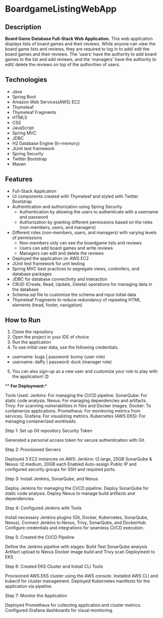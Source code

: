 # BoardgameListingWebApp

## Description

**Board Game Database Full-Stack Web Application.**
This web application displays lists of board games and their reviews. While anyone can view the board game lists and reviews, they are required to log in to add/ edit the board games and their reviews. The 'users' have the authority to add board games to the list and add reviews, and the 'managers' have the authority to edit/ delete the reviews on top of the authorities of users.  

## Technologies

- Java
- Spring Boot
- Amazon Web Services(AWS) EC2
- Thymeleaf
- Thymeleaf Fragments
- HTML5
- CSS
- JavaScript
- Spring MVC
- JDBC
- H2 Database Engine (In-memory)
- JUnit test framework
- Spring Security
- Twitter Bootstrap
- Maven

## Features

- Full-Stack Application
- UI components created with Thymeleaf and styled with Twitter Bootstrap
- Authentication and authorization using Spring Security
  - Authentication by allowing the users to authenticate with a username and password
  - Authorization by granting different permissions based on the roles (non-members, users, and managers)
- Different roles (non-members, users, and managers) with varying levels of permissions
  - Non-members only can see the boardgame lists and reviews
  - Users can add board games and write reviews
  - Managers can edit and delete the reviews
- Deployed the application on AWS EC2
- JUnit test framework for unit testing
- Spring MVC best practices to segregate views, controllers, and database packages
- JDBC for database connectivity and interaction
- CRUD (Create, Read, Update, Delete) operations for managing data in the database
- Schema.sql file to customize the schema and input initial data
- Thymeleaf Fragments to reduce redundancy of repeating HTML elements (head, footer, navigation)

## How to Run

1. Clone the repository
2. Open the project in your IDE of choice
3. Run the application
4. To use initial user data, use the following credentials.
  - username: bugs    |     password: bunny (user role)
  - username: daffy   |     password: duck  (manager role)
5. You can also sign-up as a new user and customize your role to play with the application! 😊


**
********************For Deployment:*********************

Tools Used:
Jenkins: For managing the CI/CD pipeline.
SonarQube: For static code analysis.
Nexus: For managing dependencies and artifacts.
Trivy: For scanning vulnerabilities in files and Docker images.
Docker: To containerize applications.
Prometheus: For monitoring metrics from services.
Grafana: For visualizing metrics.
Kubernetes (AWS EKS): For managing containerized workloads.


Step 1: Set up Git repository Security Token

Generated a personal access token for secure authentication with Git.

Step 2: Provisioned Servers

Deployed 3 EC2 instances on AWS:
Jenkins: t2.large, 25GB
SonarQube & Nexus: t2.medium, 20GB each
Enabled Auto-assign Public IP and configured security groups for SSH and required ports.

Step 3: Install Jenkins, SonarQube, and Nexus

Deploy Jenkins for managing the CI/CD pipeline.
Deploy SonarQube for static code analysis.
Deploy Nexus to manage build artifacts and dependencies.

Step 4: Configured Jenkins with Tools

Install necessary Jenkins plugins (Git, Docker, Kubernetes, SonarQube, Nexus).
Connect Jenkins to Nexus, Trivy, SonarQube, and DockerHub.
Configure credentials and integrations for seamless CI/CD execution.

Step 5: Created the CI/CD Pipeline

Define the Jenkins pipeline with stages:
Build
Test
SonarQube analysis
Artifact upload to Nexus
Docker image build and Trivy scan
Deployment to EKS

Step 6: Created EKS Cluster and Install CLI Tools

Provisioned AWS EKS cluster using the AWS console.
Installed AWS CLI and kubectl for cluster management.
Deployed Kubernetes manifests for the application via pipeline.

Step 7: Monitor the Application

Deployed Prometheus for collecting application and cluster metrics.
Configured Grafana dashboards for visual monitoring.

